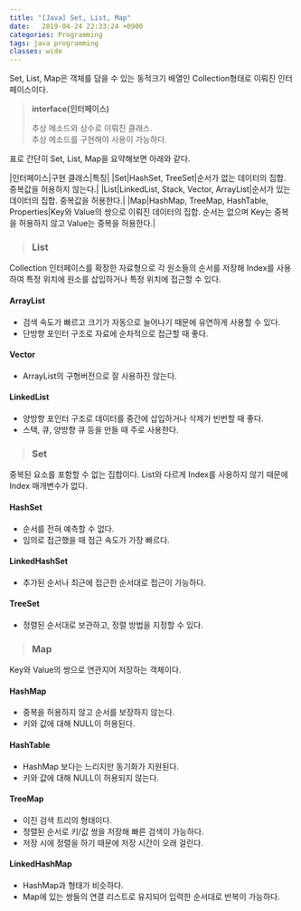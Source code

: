 ```yaml
---
title: "[Java] Set, List, Map"
date:   2019-04-24 22:33:24 +0900
categories: Programming
tags: java programming
classes: wide
---
```


Set, List, Map은 객체를 담을 수 있는 동적크기 배열인 Collection형태로 이뤄진 인터페이스이다.  

> **interface(인터페이스)**  
>   
> 추상 메소드와 상수로 이뤄진 클래스.  
> 추상 메소드를 구현해야 사용이 가능하다.  

표로 간단히 Set, List, Map을 요약해보면 아래와 같다.  

|인터페이스|구현 클래스|특징|
|Set|HashSet, TreeSet|순서가 없는 데이터의 집합. 중복값을 허용하지 않는다.|
|List|LinkedList, Stack, Vector, ArrayList|순서가 있는 데이터의 집합. 중복값을 허용한다.|
|Map|HashMap, TreeMap, HashTable, Properties|Key와 Value의 쌍으로 이뤄진 데이터의 집합. 순서는 없으며 Key는 중복을 허용하지 않고 Value는 중복을 허용한다.|
  
> ### List

Collection 인터페이스를 확장한 자료형으로 각 원소들의 순서를 저장해 Index를 사용하여 특정 위치에 원소를 삽입하거나 특정 위치에 접근할 수 있다.  

#### ArrayList

- 검색 속도가 빠르고 크기가 자동으로 늘어나기 때문에 유연하게 사용할 수 있다.
- 단방향 포인터 구조로 자료에 순차적으로 접근할 때 좋다.

#### Vector

- ArrayList의 구형버전으로 잘 사용하진 않는다.

#### LinkedList

- 양방향 포인터 구조로 데이터를 중간에 삽입하거나 삭제가 빈번할 때 좋다. 
- 스택, 큐, 양방향 큐 등을 만들 때 주로 사용한다. 

> ### Set

중복된 요소를 포함할 수 없는 집합이다. List와 다르게 Index를 사용하지 않기 때문에 Index 매개변수가 없다. 
  
#### HashSet

- 순서를 전혀 예측할 수 없다. 
- 임의로 접근했을 때 접근 속도가 가장 빠르다.

#### LinkedHashSet

- 추가된 순서나 최근에 접근한 순서대로 접근이 가능하다.

#### TreeSet

- 정렬된 순서대로 보관하고, 정렬 방법을 지정할 수 있다. 

> ### Map

Key와 Value의 쌍으로 연관지어 저장하는 객체이다.  
  
#### HashMap

- 중복을 허용하지 않고 순서를 보장하지 않는다. 
- 키와 값에 대해 NULL이 허용된다. 

#### HashTable

- HashMap 보다는 느리지만 동기화가 지원된다. 
- 키와 값에 대해 NULL이 허용되지 않는다.

#### TreeMap

- 이진 검색 트리의 형태이다.
- 정렬된 순서로 키/값 쌍을 저장해 빠른 검색이 가능하다.
- 저장 시에 정렬을 하기 때문에 저장 시간이 오래 걸린다. 

#### LinkedHashMap

- HashMap과 형태가 비슷하다.
- Map에 있는 쌍들의 연결 리스트로 유지되어 입력한 순서대로 반복이 가능하다. 
